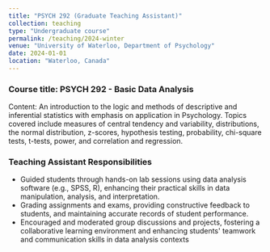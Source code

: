 ```yaml
---
title: "PSYCH 292 (Graduate Teaching Assistant)"
collection: teaching
type: "Undergraduate course"
permalink: /teaching/2024-winter
venue: "University of Waterloo, Department of Psychology"
date: 2024-01-01
location: "Waterloo, Canada"
---
```

### Course title: PSYCH 292 - Basic Data Analysis

Content: An introduction to the logic and methods of descriptive and inferential statistics with emphasis on application in Psychology. Topics covered include measures of central tendency and variability, distributions, the normal distribution, z-scores, hypothesis testing, probability, chi-square tests, t-tests, power, and correlation and regression. 

### Teaching Assistant Responsibilities

* Guided students through hands-on lab sessions using data analysis software (e.g., SPSS, R), enhancing their practical skills in data manipulation, analysis, and interpretation.
* Grading assignments and exams, providing constructive feedback to students, and maintaining accurate records of student performance.
* Encouraged and moderated group discussions and projects, fostering a collaborative learning environment and enhancing students' teamwork and communication skills in data analysis contexts
